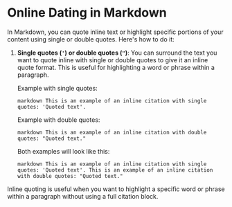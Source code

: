 # Online Dating in Markdown

In Markdown, you can quote inline text or highlight specific portions of your content using single or double quotes. Here's how to do it:

1. **Single quotes (`'`) or double quotes (`"`)**: You can surround the text you want to quote inline with single or double quotes to give it an inline quote format. This is useful for highlighting a word or phrase within a paragraph.

    Example with single quotes:

    ``markdown
    This is an example of an inline citation with single quotes: 'Quoted text'.
    ``

    Example with double quotes:

    ``markdown
    This is an example of an inline citation with double quotes: "Quoted text."
    ``

    Both examples will look like this:

     ``markdown
     This is an example of an inline citation with single quotes: 'Quoted text'.
     This is an example of an inline citation with double quotes: "Quoted text."
     ``

Inline quoting is useful when you want to highlight a specific word or phrase within a paragraph without using a full citation block.
